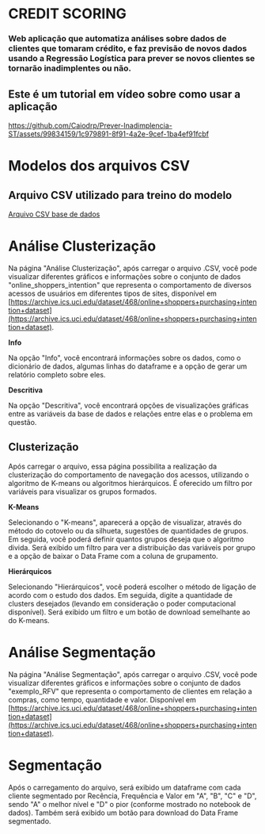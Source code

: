 # CREDIT SCORING

### Web aplicação que automatiza análises sobre dados de clientes que tomaram crédito, e faz previsão de novos dados usando a Regressão Logística para prever se novos clientes se tornarão inadimplentes ou não.

## Este é um tutorial em vídeo sobre como usar a aplicação




https://github.com/Caiodrp/Prever-Inadimplencia-ST/assets/99834159/1c979891-8f91-4a2e-9cef-1ba4ef91fcbf





# Modelos dos arquivos CSV
## Arquivo CSV utilizado para treino do modelo
[Arquivo CSV base de dados](https://raw.githubusercontent.com/Caiodrp/Clusterizacao-Streamlit/main/CSV/online_shoppers_intention.csv)

# Análise Clusterização

Na página "Análise Clusterização", após carregar o arquivo .CSV, você pode visualizar diferentes gráficos e informações sobre o conjunto de dados "online_shoppers_intention" que representa o comportamento de diversos acessos de usuários em diferentes tipos de sites, disponível em [https://archive.ics.uci.edu/dataset/468/online+shoppers+purchasing+intention+dataset](https://archive.ics.uci.edu/dataset/468/online+shoppers+purchasing+intention+dataset). 

**Info**

Na opção "Info", você encontrará informações sobre os dados, como o dicionário de dados, algumas linhas do dataframe e a opção de gerar um relatório completo sobre eles.

**Descritiva**

Na opção "Descritiva", você encontrará opções de visualizações gráficas entre as variáveis da base de dados e relações entre elas e o problema em questão.

## Clusterização

Após carregar o arquivo, essa página possibilita a realização da clusterização do comportamento de navegação dos acessos, utilizando o algoritmo de K-means ou algoritmos hierárquicos. É oferecido um filtro por variáveis para visualizar os grupos formados.

**K-Means**

Selecionando o "K-means", aparecerá a opção de visualizar, através do método do cotovelo ou da silhueta, sugestões de quantidades de grupos. Em seguida, você poderá definir quantos grupos deseja que o algoritmo divida. Será exibido um filtro para ver a distribuição das variáveis por grupo e a opção de baixar o Data Frame com a coluna de grupamento.

**Hierárquicos**

Selecionando "Hierárquicos", você poderá escolher o método de ligação de acordo com o estudo dos dados. Em seguida, digite a quantidade de clusters desejados (levando em consideração o poder computacional disponível). Será exibido um filtro e um botão de download semelhante ao do K-means.

# Análise Segmentação

Na página "Análise Segmentação", após carregar o arquivo .CSV, você pode visualizar diferentes gráficos e informações sobre o conjunto de dados "exemplo_RFV" que representa o comportamento de clientes em relação a compras, como tempo, quantidade e valor. Disponível em [https://archive.ics.uci.edu/dataset/468/online+shoppers+purchasing+intention+dataset](https://archive.ics.uci.edu/dataset/468/online+shoppers+purchasing+intention+dataset). 

# Segmentação

Após o carregamento do arquivo, será exibido um dataframe com cada cliente segmentado por Recência, Frequência e Valor em "A", "B", "C" e "D", sendo "A" o melhor nível e "D" o pior (conforme mostrado no notebook de dados). Também será exibido um botão para download do Data Frame segmentado.
